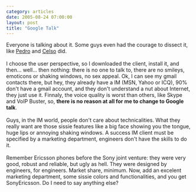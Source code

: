 ```yaml
---
category: articles
date: 2005-08-24 07:00:00
layout: post
title: "Google Talk"
---
```


Everyone is talking about it. Some guys even had the courage to dissect it, like <a href="http://www.simplicidade.org/notes/">Pedro</a> and <a href="http://celso.arrifana.org/">Celso</a> did. <br /><br />I choose the user perspective, so I downloaded the client, install it, and then... well... then nothing: there is no one to talk to, there are no smileys, emoticons or shaking windows, no sex appeal. Ok, I can see my gmail contacts there, but hey, they already have a IM (MSN, Yahoo or ICQ), 90% don't have a gmail account, and they don't understand a nut about Internet, they just use it. Finnaly, the voice quality is worst than others, like Skype and VoIP Buster, so, <b>there is no reason at all for me to change to Google talk</b>.<br /><br />Guys, in the IM world, people don't care about technicalities. What they really want are those sissie features like a big face showing you the tongue, huge lips or annoying shaking windows. A success IM client must be specified by a marketing department, engineers don't have the skills to do it.<br /><br />Remember Ericsson phones before the Sony joint venture: they were very good, robust and reliable, but ugly as hell. They were designed by engineers, for engineers. Market share, minimum. Now, add an excelent marketing department, some sissie colors and functionalities, and you get SonyEricsson. Do I need to say anything else?
